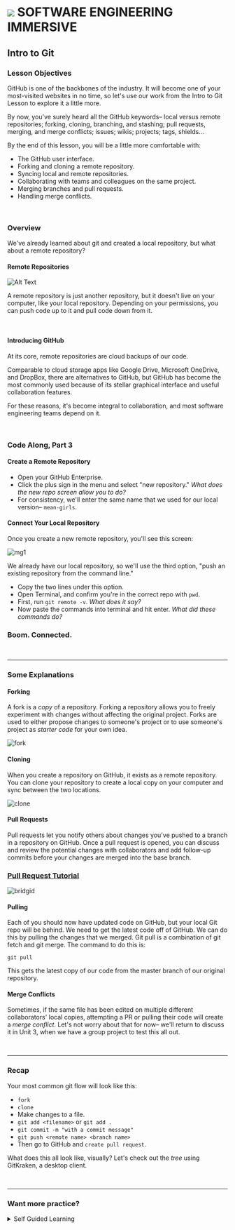# ![](https://ga-dash.s3.amazonaws.com/production/assets/logo-9f88ae6c9c3871690e33280fcf557f33.png) SOFTWARE ENGINEERING IMMERSIVE

## Intro to Git

### Lesson Objectives

GitHub is one of the backbones of the industry. It will become one of your most-visited websites in no time, so let's use our work from the Intro to Git Lesson to explore it a little more.

By now, you've surely heard all the GitHub keywords– local versus remote repositories; forking, cloning, branching, and stashing; pull requests, merging, and merge conflicts; issues; wikis; projects; tags, shields...

By the end of this lesson, you will be a little more comfortable with:

- The GitHub user interface.
- Forking and cloning a remote repository.
- Syncing local and remote repositories.
- Collaborating with teams and colleagues on the same project.
- Merging branches and pull requests.
- Handling merge conflicts.

<br>

### Overview

We've already learned about git and created a local repository, but what about a remote repository?

#### Remote Repositories

![Alt Text](https://media.giphy.com/media/3orifhOeMIcO6YE0fu/giphy.gif)

A remote repository is just another repository, but it doesn't live on your computer, like your local repository. Depending on your permissions, you can push code up to it and pull code down from it.

<br>

#### Introducing GitHub

At its core, remote repositories are cloud backups of our code.

Comparable to cloud storage apps like Google Drive, Microsoft OneDrive, and DropBox, there are alternatives to GitHub, but GitHub has become the most commonly used because of its stellar graphical interface and useful collaboration features.

For these reasons, it's become integral to collaboration, and most software engineering teams depend on it.

<br>

### Code Along, Part 3

#### Create a Remote Repository

- Open your GitHub Enterprise.
- Click the plus sign in the menu and select "new repository." _What does the new repo screen allow you to do?_
- For consistency, we'll enter the same name that we used for our local version– `mean-girls`.

#### Connect Your Local Repository

Once you create a new remote repository, you'll see this screen:

![mg1](https://user-images.githubusercontent.com/6153182/33035113-09f033dc-cdf8-11e7-8f7a-24fda5b84a2c.png)

We already have our local repository, so we'll use the third option, "push an existing repository from the command line."

- Copy the two lines under this option.
- Open Terminal, and confirm you're in the correct repo with `pwd`.
- First, run `git remote -v`. _What does it say?_
- Now paste the commands into terminal and hit enter. _What did these commands do?_

### Boom. Connected.

<br>

***

### Some Explanations

#### Forking

A fork is a _copy_ of a repository. Forking a repository allows you to freely experiment with changes without affecting the original project. Forks are used to either propose changes to someone's project or to use someone's project as _starter code_ for your own idea.

![fork](https://user-images.githubusercontent.com/6153182/33048606-bed6d2c0-ce29-11e7-8f54-bf7cf4560dec.png)

#### Cloning

When you create a repository on GitHub, it exists as a remote repository. You can clone your repository to create a local copy on your computer and sync between the two locations.

![clone](https://user-images.githubusercontent.com/6153182/33048675-24e2bc50-ce2a-11e7-804f-634a7790107c.png)

#### Pull Requests

Pull requests let you notify others about changes you've pushed to a branch in a repository on GitHub. Once a pull request is opened, you can discuss and review the potential changes with collaborators and add follow-up commits before your changes are merged into the base branch.

### [Pull Request Tutorial](https://help.github.com/en/github/collaborating-with-issues-and-pull-requests/creating-a-pull-request)

![bridgid](https://user-images.githubusercontent.com/6153182/33048688-3098920e-ce2a-11e7-9873-29cc04f36d49.png)

#### Pulling

Each of you should now have updated code on GitHub, but your local Git repo
will be behind.  We need to get the latest code off of GitHub.  We can do this
by pulling the changes that we merged. Git pull is a combination of git fetch and git merge. The command to do this is:

`git pull`

This gets the latest copy of our code from the master branch of our original
repository.

#### Merge Conflicts

Sometimes, if the same file has been edited on multiple different collaborators' local copies, attempting a PR or pulling their code will create a _merge conflict_. Let's not worry about that for now– we'll return to discuss it in Unit 3, when we have a group project to test this all out. 

<br> 

***

### Recap

Your most common git flow will look like this:

- `fork`
- `clone`
- Make changes to a file.
- `git add <filename>` or `git add .`
- `git commit -m "with a commit message"`
- `git push <remote name> <branch name>`
- Then go to GitHub and `create pull request`.

What does this all look like, visually? Let's check out the _tree_ using GitKraken, a desktop client.

<br>

***

### Want more practice?

<details><summary>Self Guided Learning</summary>

<br>

![Alt Text](https://media.giphy.com/media/xT9KVtQBk8cGFcZH4A/giphy.gif)

The last time we saw the Mean Girls, Regina was kicked out. Let's add Karen to take her place:

- Create a `karen.txt` file and add: `"There's a 30% chance that it's already raining"`.
- Add, commit, and push this file to GitHub.

#### Add Tina Fey (last Mean Girls reference, I promise :grimacing: )

Tina Fey is here to teach us about forking, cloning, and pull requests!

![Alt Text](https://media.giphy.com/media/3o7aTLkyh3yAG6DEuQ/giphy.gif)

Now, working with a partner, follow the above examples just did and take turns: (Example names: Ruben & Leah)

- Ruben should fork and clone Leah's repo
- Add your-name.txt and add your "catchphrase" to the text inside
- Ruben should create a pull request
- Leah  should accept this pull request and merge it into her GitHub repo
- Leah should pull the new changes Ruben made (via using the terminal)

and vice versa.

</details>